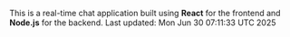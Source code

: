 This is a real-time chat application built using **React** for the frontend and **Node.js** for the backend.
Last updated: Mon Jun 30 07:11:33 UTC 2025
